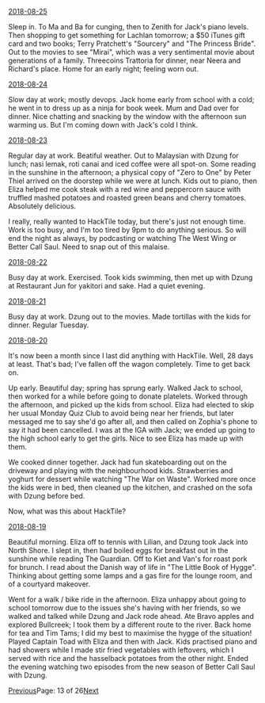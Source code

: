 [2018-08-25](/diary/2018/08/25.md)

Sleep in. To Ma and Ba for cunging, then to Zenith for Jack's piano levels. Then shopping to get something for Lachlan tomorrow; a $50 iTunes gift card and two books; Terry Pratchett's "Sourcery" and "The Princess Bride". Out to the movies to see "Mirai", which was a very sentimental movie about generations of a family. Threecoins Trattoria for dinner, near Neera and Richard's place. Home for an early night; feeling worn out.

[2018-08-24](/diary/2018/08/24.md)

Slow day at work; mostly devops. Jack home early from school with a cold; he went in to dress up as a ninja for book week. Mum and Dad over for dinner. Nice chatting and snacking by the window with the afternoon sun warming us. But I'm coming down with Jack's cold I think.

[2018-08-23](/diary/2018/08/23.md)

Regular day at work. Beatiful weather. Out to Malaysian with Dzung for lunch; nasi lemak, roti canai and iced coffee were all spot-on. Some reading in the sunshine in the afternoon; a physical copy of "Zero to One" by Peter Thiel arrived on the doorstep while we were at lunch. Kids out to piano, then Eliza helped me cook steak with a red wine and peppercorn sauce with truffled mashed potatoes and roasted green beans and cherry tomatoes. Absolutely delicious.

I really, really wanted to HackTile today, but there's just not enough time. Work is too busy, and I'm too tired by 9pm to do anything serious. So will end the night as always, by podcasting or watching The West Wing or Better Call Saul. Need to snap out of this malaise.

[2018-08-22](/diary/2018/08/22.md)

Busy day at work. Exercised. Took kids swimming, then met up with Dzung at Restaurant Jun for yakitori and sake. Had a quiet evening.

[2018-08-21](/diary/2018/08/21.md)

Busy day at work. Dzung out to the movies. Made tortillas with the kids for dinner. Regular Tuesday.

[2018-08-20](/diary/2018/08/20.md)

It's now been a month since I last did anything with HackTile. Well, 28 days at least. That's bad; I've fallen off the wagon completely. Time to get back on.

Up early. Beautiful day; spring has sprung early. Walked Jack to school, then worked for a while before going to donate platelets. Worked through the afternoon, and picked up the kids from school. Eliza had elected to skip her usual Monday Quiz Club to avoid being near her friends, but later messaged me to say she'd go after all, and then called on Zophia's phone to say it had been cancelled. I was at the IGA with Jack; we ended up going to the high school early to get the girls. Nice to see Eliza has made up with them.

We cooked dinner together. Jack had fun skateboarding out on the driveway and playing with the neighbourhood kids. Strawberries and yoghurt for dessert while watching "The War on Waste". Worked more once the kids were in bed, then cleaned up the kitchen, and crashed on the sofa with Dzung before bed.

Now, what was this about HackTile?

[2018-08-19](/diary/2018/08/19.md)

Beautiful morning. Eliza off to tennis with Lilian, and Dzung took Jack into North Shore. I slept in, then had boiled eggs for breakfast out in the sunshine while reading The Guardian. Off to Kiet and Van's for roast pork for brunch. I read about the Danish way of life in "The Little Book of Hygge". Thinking about getting some lamps and a gas fire for the lounge room, and of a courtyard makeover.

Went for a walk / bike ride in the afternoon. Eliza unhappy about going to school tomorrow due to the issues she's having with her friends, so we walked and talked while Dzung and Jack rode ahead. Ate Bravo apples and explored Bullcreek; I took them by a different route to the river. Back home for tea and Tim Tams; I did my best to maximise the hygge of the situation! Played Captain Toad with Eliza and then with Jack. Kids practised piano and had showers while I made stir fried vegetables with leftovers, which I served with rice and the hasselback potatoes from the other night. Ended the evening watching two episodes from the new season of Better Call Saul with Dzung.

[Previous](/diary/page12)Page: 13 of 26[Next](/diary/page14)